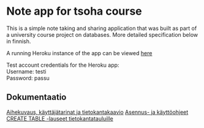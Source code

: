 # Note app for tsoha course

This is a simple note taking and sharing application that was built as part of a university course project on databases. More detailed specification below in finnish.

A running Heroku instance of the app can be viewed [here](https://tsoha-noteapp.herokuapp.com/)

Test account credentials for the Heroku app:  
Username: testi  
Password: passu

## Dokumentaatio

[Aihekuvaus, käyttäjätarinat ja tietokantakaavio](docs/userstories.md)
[Asennus- ja käyttöohjeet](docs/instructions.md)
[CREATE TABLE -lauseet tietokantatauluille](docs/createtables.md)